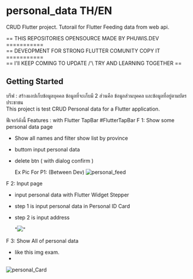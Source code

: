 # personal_data  TH/EN

CRUD Flutter project. Tutorail for Flutter Feeding data from web api. 

== THIS REPOSITORIES OPENSOURCE MADE BY PHUWIS.DEV =========== <br />
== DEVEOPMENT FOR STRONG  FLUTTER COMUNITY COPY IT =========== <br />
== I'll KEEP COMING TO UPDATE /'\ TRY AND LEARNING TOGETHER == <br />

## Getting Started

บรีฟ : สร้างแอปเก็บข้อมูลบุคคล ข้อมูลที่จะเก็บมี 2 ส่วนคือ ข้อมูลส่วนบุคคล และข้อมูลที่อยู่ตามบัตรประชาชน  <br />
This project is test CRUD Personal data for a Flutter application.<br />

ฟีเจอร์ดังนี้
Features : with Flutter TapBar #FlutterTapBar
F 1: Show some personal data page
- Show all names and filter show list by province
- buttom input personal data
- delete btn ( with dialog confirm )

  Ex Pic For P1: (Between Dev)
![personal_feed](https://github.com/PHUMIN-PH/Flutter_personal_data/assets/147039042/d1f35a31-d330-4fa2-ae12-69948e101951)

F 2: Input page
- input personal data with Flutter Widget Stepper
- step 1 is input personal data in Personal ID Card
- step 2 is input address

  "<img src =  between dev >"

F 3: Show All of personal data
- like this img exam.
- 
![personal_Card](https://github.com/PHUMIN-PH/Flutter_personal_data/assets/147039042/5504e3df-e978-43b4-add0-245774086c33)

